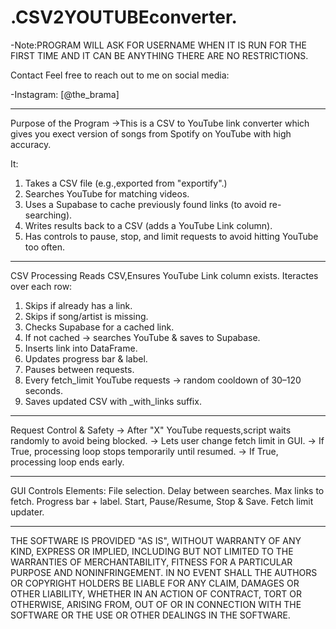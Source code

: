 # .CSV2YOUTUBEconverter.

-Note:PROGRAM WILL ASK FOR USERNAME WHEN IT IS RUN FOR THE FIRST TIME AND IT CAN BE ANYTHING THERE ARE NO RESTRICTIONS.

Contact
Feel free to reach out to me on social media:

-Instagram: [@the_brama]
  
---
Purpose of the Program
→This is a CSV to YouTube link converter which gives you exect version of songs from Spotify on YouTube with high accuracy.

It:
1. Takes a CSV file (e.g.,exported from "exportify".)
2. Searches YouTube for matching videos.
3. Uses a Supabase to cache previously found links (to avoid re-searching).
4. Writes results back to a CSV (adds a YouTube Link column).
5. Has controls to pause, stop, and limit requests to avoid hitting YouTube too often.

---
CSV Processing
Reads CSV,Ensures YouTube Link column exists.
Iteractes over each row:
1. Skips if already has a link.
2. Skips if song/artist is missing.
3. Checks Supabase for a cached link.
4. If not cached → searches YouTube & saves to Supabase.
5. Inserts link into DataFrame.
6. Updates progress bar & label.
7. Pauses between requests.
8. Every fetch_limit YouTube requests → random cooldown of 30–120 seconds.
9. Saves updated CSV with _with_links suffix.

---
Request Control & Safety
→ After "X" YouTube requests,script waits randomly to avoid being blocked.
→ Lets user change fetch limit in GUI.
→ If True, processing loop stops temporarily until resumed.
→ If True, processing loop ends early.

---
GUI Controls
Elements:
File selection.
Delay between searches.
Max links to fetch.
Progress bar + label.
Start, Pause/Resume, Stop & Save.
Fetch limit updater.

---

THE SOFTWARE IS PROVIDED "AS IS", WITHOUT WARRANTY OF ANY KIND, EXPRESS OR IMPLIED, INCLUDING BUT NOT LIMITED TO THE WARRANTIES OF MERCHANTABILITY, FITNESS FOR A PARTICULAR PURPOSE AND 
NONINFRINGEMENT. IN NO EVENT SHALL THE AUTHORS OR COPYRIGHT HOLDERS BE LIABLE FOR ANY CLAIM, DAMAGES OR OTHER LIABILITY, WHETHER IN AN ACTION OF CONTRACT, TORT OR OTHERWISE, ARISING FROM,
OUT OF OR IN CONNECTION WITH THE SOFTWARE OR THE USE OR OTHER DEALINGS IN THE SOFTWARE.
